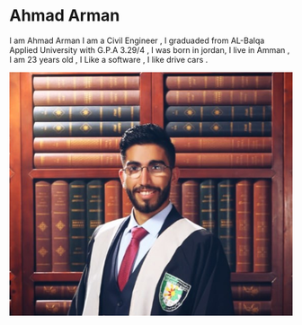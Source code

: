 # Ahmad Arman 

I am Ahmad Arman I am a Civil Engineer , I graduaded from AL-Balqa Applied University with G.P.A 3.29/4 , I was born in  jordan, 
I live in Amman , I am 23 years old , I Like a software , I like drive  cars  .

![img](assets/ahmad3.jpeg)

